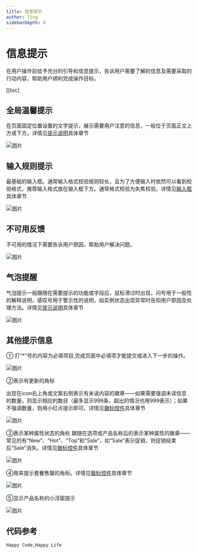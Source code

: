 ```yaml
---
title: 信息提示
author: Ting
sidebarDepth: 0
---
```

# 信息提示

在用户操作前给予充分的引导和信息提示，告诉用户需要了解的信息及需要采取的行动内容，帮助用户顺利完成操作目标。

[[toc]

## 全局温馨提示

在页面固定位置设置的文字提示，展示需要用户注意的信息，一般位于页面正文上方或下方。详情见[提示说明](/console/widget/Tips.html)具体章节

![图片](http://baiduyun-guideline.bj.bcebos.com/console/feedback/Message_prompt/1.png)

## 输入规则提示

最基础的输入框。通常输入格式校验规则较长，且为了方便输入时依然可以看到校验格式，推荐输入格式放在输入框下方。通常格式校验为失焦校验。详情见[输入框](/console/widget/Input.html)具体章节

![图片](http://baiduyun-guideline.bj.bcebos.com/console/feedback/Message_prompt/2.png)

## 不可用反馈

不可用的情况下需要告诉用户原因，帮助用户解决问题。

![图片](http://baiduyun-guideline.bj.bcebos.com/console/feedback/Message_prompt/3.png)

## 气泡提醒

气泡提示一般跟随在需要提示的功能或字段后，鼠标滑过时出现，问号用于一般性的解释说明，感叹号用于警示性的说明，如实例状态出现异常时告知用户原因及处理方法。详情见[提示说明](/console/widget/Tips.html)具体章节

![图片](http://baiduyun-guideline.bj.bcebos.com/console/feedback/Message_prompt/4.png)

## 其他提示信息

① 打“*”号的内容为必填项目,完成页面中必填项才能提交或进入下一步的操作。

![图片](http://baiduyun-guideline.bj.bcebos.com/console/feedback/Message_prompt/5.png)

②表示有更新的角标

出现在icon右上角或文案右侧表示有未读内容的徽章——如果需要强调未读信息的数量，则显示相应的数目（最多显示999条，超出的情况也用999表示）；如果不强调数量，则用小红点提示即可。详情见[徽标控件](/console/widget/Badge.html)具体章节

![图片](http://baiduyun-guideline.bj.bcebos.com/console/feedback/Message_prompt/6.png)

③表示某种属性状态的角标
跟随在选项或产品名称后的表示某种属性的徽章——常见的有“New”、“Hot”、“Top”和“Sale”，如“Sale”表示促销，则促销结束后“Sale”消失。详情见[徽标控件](/console/widget/Badge.html)具体章节

![图片](http://baiduyun-guideline.bj.bcebos.com/console/feedback/Message_prompt/7.png)

④用来提示套餐售罄的角标。详情见[徽标控件](/console/widget/Badge.html)具体章节

![图片](http://baiduyun-guideline.bj.bcebos.com/console/feedback/Message_prompt/8.png)

⑤显示产品名称的小浮窗提示

![图片](http://baiduyun-guideline.bj.bcebos.com/console/feedback/Message_prompt/9.png)

## 代码参考

    Happy Code,Happy Life


